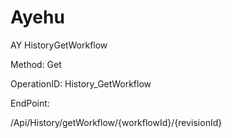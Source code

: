 #     Ayehu


AY HistoryGetWorkflow

Method: Get

OperationID: History_GetWorkflow

EndPoint:

/Api/History/getWorkflow/{workflowId}/{revisionId}
